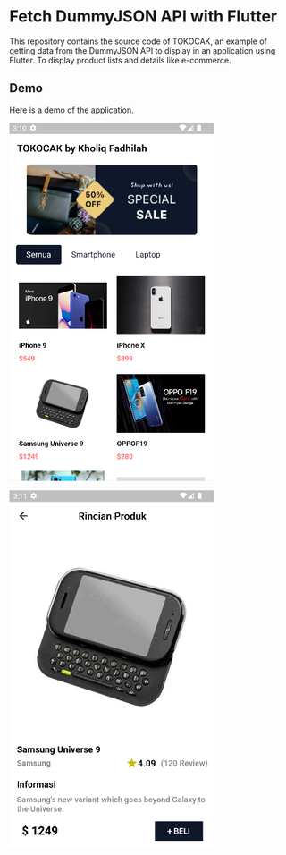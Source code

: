 
# Fetch DummyJSON API with Flutter

This repository contains the source code of TOKOCAK, an example of getting data from the DummyJSON API to display in an application using Flutter. To display product lists and details like e-commerce.


## Demo

Here is a demo of the application.


![Logo](https://raw.githubusercontent.com/fadhilahkholiq/flutter-dummyjson/main/1.png)

![Logo](https://raw.githubusercontent.com/fadhilahkholiq/flutter-dummyjson/main/2.png)

